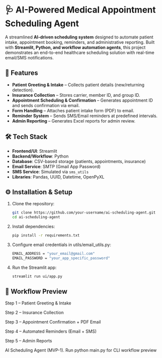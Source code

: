 # 🩺 AI-Powered Medical Appointment Scheduling Agent  

A streamlined **AI-driven scheduling system** designed to automate patient intake, appointment booking, reminders, and administrative reporting. Built with **Streamlit, Python, and workflow automation agents**, this project demonstrates an end-to-end healthcare scheduling solution with real-time email/SMS notifications.  


## 🚀 Features  

- **Patient Greeting & Intake** – Collects patient details (new/returning detection).  
- **Insurance Collection** – Stores carrier, member ID, and group ID.  
- **Appointment Scheduling & Confirmation** – Generates appointment ID and sends confirmation via email.  
- **Form Handling** – Attaches patient intake form (PDF) to email.  
- **Reminder System** – Sends SMS/Email reminders at predefined intervals.  
- **Admin Reporting** – Generates Excel reports for admin review.  


## 🛠️ Tech Stack  

- **Frontend/UI**: Streamlit  
- **Backend/Workflow**: Python  
- **Database**: CSV-based storage (patients, appointments, insurance)  
- **Email Service**: SMTP (Gmail App Password)  
- **SMS Service**: Simulated via `sms_utils`  
- **Libraries**: Pandas, UUID, Datetime, OpenPyXL  


## ⚙️ Installation & Setup  

1. Clone the repository:  
   ```bash
   git clone https://github.com/your-username/ai-scheduling-agent.git
   cd ai-scheduling-agent

2. Install dependencies:
   ```bash
   pip install -r requirements.txt

3. Configure email credentials in utils/email_utils.py:
   ```bash
   EMAIL_ADDRESS = "your_email@gmail.com"
   EMAIL_PASSWORD = "your_app_specific_password"

4. Run the Streamlit app:
   ```bash
   streamlit run ui/app.py


## 📸 Workflow Preview

Step 1 – Patient Greeting & Intake

Step 2 – Insurance Collection

Step 3 – Appointment Confirmation + PDF Email

Step 4 – Automated Reminders (Email + SMS)

Step 5 – Admin Reports

AI Scheduling Agent (MVP-1). Run python main.py for CLI workflow preview
